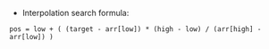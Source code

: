 <!-- NOTES -->
- Interpolation search formula:
```
pos = low + ( (target - arr[low]) * (high - low) / (arr[high] - arr[low]) )

```